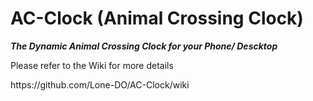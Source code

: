 # AC-Clock (Animal Crossing Clock)
<b><i>The Dynamic Animal Crossing Clock for your Phone/ Descktop</i></b>
<p>Please refer to the Wiki for more details</p>
<a>https://github.com/Lone-DO/AC-Clock/wiki<a>
